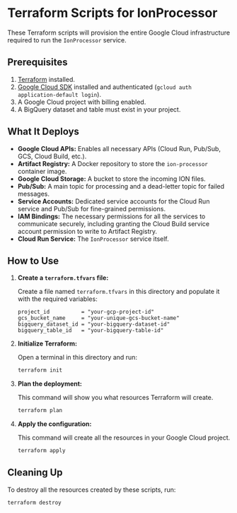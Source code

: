 # Terraform Scripts for IonProcessor

These Terraform scripts will provision the entire Google Cloud infrastructure required to run the `IonProcessor` service.

## Prerequisites

1.  [Terraform](https://learn.hashicorp.com/tutorials/terraform/install-cli) installed.
2.  [Google Cloud SDK](https://cloud.google.com/sdk/docs/install) installed and authenticated (`gcloud auth application-default login`).
3.  A Google Cloud project with billing enabled.
4.  A BigQuery dataset and table must exist in your project.

## What It Deploys

*   **Google Cloud APIs:** Enables all necessary APIs (Cloud Run, Pub/Sub, GCS, Cloud Build, etc.).
*   **Artifact Registry:** A Docker repository to store the `ion-processor` container image.
*   **Google Cloud Storage:** A bucket to store the incoming ION files.
*   **Pub/Sub:** A main topic for processing and a dead-letter topic for failed messages.
*   **Service Accounts:** Dedicated service accounts for the Cloud Run service and Pub/Sub for fine-grained permissions.
*   **IAM Bindings:** The necessary permissions for all the services to communicate securely, including granting the Cloud Build service account permission to write to Artifact Registry.
*   **Cloud Run Service:** The `IonProcessor` service itself.


## How to Use

1.  **Create a `terraform.tfvars` file:**

    Create a file named `terraform.tfvars` in this directory and populate it with the required variables:

    ```hcl
    project_id          = "your-gcp-project-id"
    gcs_bucket_name     = "your-unique-gcs-bucket-name"
    bigquery_dataset_id = "your-bigquery-dataset-id"
    bigquery_table_id   = "your-bigquery-table-id"
    ```

2.  **Initialize Terraform:**

    Open a terminal in this directory and run:

    ```bash
    terraform init
    ```

3.  **Plan the deployment:**

    This command will show you what resources Terraform will create.

    ```bash
    terraform plan
    ```

4.  **Apply the configuration:**

    This command will create all the resources in your Google Cloud project.

    ```bash
    terraform apply
    ```

## Cleaning Up

To destroy all the resources created by these scripts, run:

```bash
terraform destroy
```
